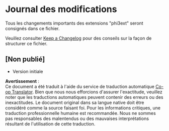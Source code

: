 <!--
CO_OP_TRANSLATOR_METADATA:
{
  "original_hash": "dbb0b6218ce5f9cf0ede8f4201f6ad58",
  "translation_date": "2025-05-07T15:19:17+00:00",
  "source_file": "code/07.Lab/01/AIPC/extensions/phi3ext/CHANGELOG.md",
  "language_code": "fr"
}
-->
# Journal des modifications

Tous les changements importants des extensions "phi3ext" seront consignés dans ce fichier.

Veuillez consulter [Keep a Changelog](http://keepachangelog.com/) pour des conseils sur la façon de structurer ce fichier.

## [Non publié]

- Version initiale

**Avertissement** :  
Ce document a été traduit à l'aide du service de traduction automatique [Co-op Translator](https://github.com/Azure/co-op-translator). Bien que nous nous efforcions d'assurer l'exactitude, veuillez noter que les traductions automatiques peuvent contenir des erreurs ou des inexactitudes. Le document original dans sa langue native doit être considéré comme la source faisant foi. Pour les informations critiques, une traduction professionnelle humaine est recommandée. Nous ne sommes pas responsables des malentendus ou des mauvaises interprétations résultant de l'utilisation de cette traduction.